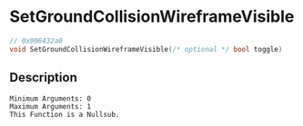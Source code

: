 # SetGroundCollisionWireframeVisible
```c
// 0x006432a0
void SetGroundCollisionWireframeVisible(/* optional */ bool toggle)
```
## Description
```
Minimum Arguments: 0
Maximum Arguments: 1
This Function is a Nullsub.
```
